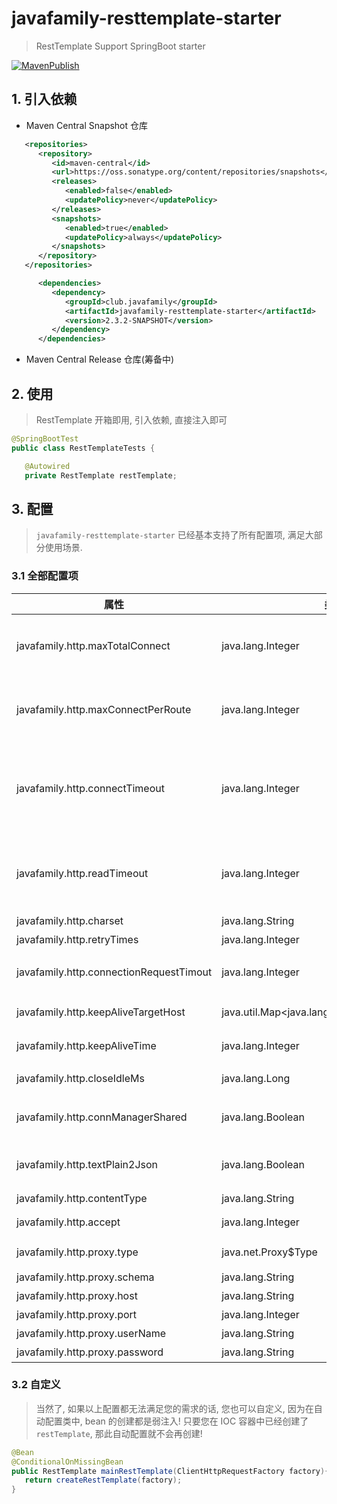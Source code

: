 # javafamily-resttemplate-starter
> RestTemplate Support SpringBoot starter

[![MavenPublish](https://github.com/JavaFamilyClub/javafamily-core/actions/workflows/maven-publish.yml/badge.svg)](https://github.com/JavaFamilyClub/javafamily-core/actions/workflows/maven-publish.yml)

## 1. 引入依赖


* Maven Central Snapshot 仓库

``` xml
   <repositories>
      <repository>
         <id>maven-central</id>
         <url>https://oss.sonatype.org/content/repositories/snapshots</url>
         <releases>
            <enabled>false</enabled>
            <updatePolicy>never</updatePolicy>
         </releases>
         <snapshots>
            <enabled>true</enabled>
            <updatePolicy>always</updatePolicy>
         </snapshots>
      </repository>
   </repositories>

      <dependencies>
         <dependency>
            <groupId>club.javafamily</groupId>
            <artifactId>javafamily-resttemplate-starter</artifactId>
            <version>2.3.2-SNAPSHOT</version>
         </dependency>
      </dependencies>
```

* Maven Central Release 仓库(筹备中)

## 2. 使用
> RestTemplate 开箱即用, 引入依赖, 直接注入即可

``` java
@SpringBootTest
public class RestTemplateTests {

   @Autowired
   private RestTemplate restTemplate;
```

## 3. 配置

> `javafamily-resttemplate-starter` 已经基本支持了所有配置项, 满足大部分使用场景.

### 3.1 全部配置项

 | 属性 | 类型 | 描述 | 默认值 |
 |   --   |   -   |   -----   |   --   |
 | javafamily.http.maxTotalConnect | java.lang.Integer | 连接池的最大连接数，0代表不限；如果取0，需要考虑连接泄露导致系统崩溃的后果. | 1000 |
 | javafamily.http.maxConnectPerRoute | java.lang.Integer | 每个路由的最大连接数,如果只调用一个地址,可以将其设置为最大连接数. | 200 |
 | javafamily.http.connectTimeout | java.lang.Integer | 指客户端和服务器建立连接的超时时间,ms , 最大约21秒,因为内部tcp在进行三次握手建立连接时,默认tcp超时时间是20秒. | 20000 |
 | javafamily.http.readTimeout | java.lang.Integer | 指客户端从服务器读取数据包的间隔超时时间,不是总读取时间,也就是socket timeout, 单位ms. | 30000 |
 | javafamily.http.charset | java.lang.String | 编码. | UTF-8 |
 | javafamily.http.retryTimes | java.lang.Integer | 重试次数. | 2 |
 | javafamily.http.connectionRequestTimout | java.lang.Integer | 从连接池获取连接的超时时间,不宜过长,单位ms. | 200 |
 | javafamily.http.keepAliveTargetHost | java.util.Map<java.lang.String,java.lang.Integer> | 针对不同的网址,长连接保持的存活时间,单位s. |  |
 | javafamily.http.keepAliveTime | java.lang.Integer | 长连接保持时间 单位s,不宜过长. | 10 |
 | javafamily.http.closeIdleMs | java.lang.Long | 关闭 idle 连接的时长(ms). | 30000 |
 | javafamily.http.connManagerShared | java.lang.Boolean | 是否在多个客户端间共享 Connection Manager. |  |
 | javafamily.http.textPlain2Json | java.lang.Boolean | 添加 jackson 转换器, 将 text plain mapping 转换为 json. | true |
 | javafamily.http.contentType | java.lang.String | Content Type 请求头. | application/json |
 | javafamily.http.accept | java.lang.Integer | Accept 请求头. | application/json, text/plain, \*\/\* |
 | javafamily.http.proxy.type | java.net.Proxy$Type | 代理类型. DIRECT/HTTP/SOCKS |  |
 | javafamily.http.proxy.schema | java.lang.String | 代理 schema. | http |
 | javafamily.http.proxy.host | java.lang.String | 代理主机. |  |
 | javafamily.http.proxy.port | java.lang.Integer | 代理端口. |  |
 | javafamily.http.proxy.userName | java.lang.String | 代理认证用户名. |  |
 | javafamily.http.proxy.password | java.lang.String | 代理认证密码. |  |

### 3.2 自定义

> 当然了, 如果以上配置都无法满足您的需求的话, 您也可以自定义, 因为在自动配置类中, bean 的创建都是弱注入!
> 只要您在 IOC 容器中已经创建了 `restTemplate`, 那此自动配置就不会再创建!

``` java
@Bean
@ConditionalOnMissingBean
public RestTemplate mainRestTemplate(ClientHttpRequestFactory factory){
   return createRestTemplate(factory);
}
```


